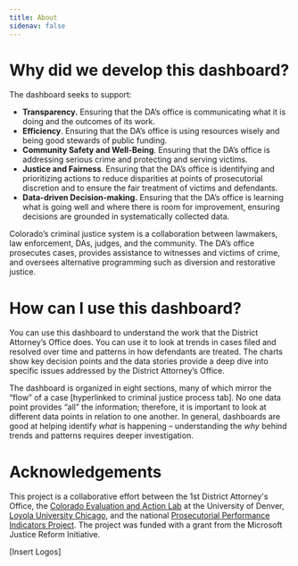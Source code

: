 ```yaml
---
title: About
sidenav: false
---
```

# **Why did we develop this dashboard?**

The dashboard seeks to support:

* **Transparency.** Ensuring that the DA’s office is communicating what it is doing and the outcomes of its work.
* **Efficiency**. Ensuring that the DA’s office is using resources wisely and being good stewards of public funding.
* **Community Safety and Well-Being**. Ensuring that the DA’s office is addressing serious crime and protecting and serving victims.
* **Justice and Fairness**. Ensuring that the DA’s office is identifying and prioritizing actions to reduce disparities at points of prosecutorial discretion and to ensure the fair treatment of victims and defendants.
* **Data-driven Decision-making.** Ensuring that the DA’s office is learning what is going well and where there is room for improvement, ensuring decisions are grounded in systematically collected data.

Colorado’s criminal justice system is a collaboration between lawmakers, law enforcement, DAs, judges, and the community. The DA’s office prosecutes cases, provides assistance to witnesses and victims of crime, and oversees alternative programming such as diversion and restorative justice.

# How can I use this dashboard?

You can use this dashboard to understand the work that the District Attorney’s Office does. You can use it to look at trends in cases filed and resolved over time and patterns in how defendants are treated. The charts show key decision points and the data stories provide a deep dive into specific issues addressed by the District Attorney’s Office.  

The dashboard is organized in eight sections, many of which mirror the “flow” of a case \[hyperlinked to criminal justice process tab]. No one data point provides “all” the information; therefore, it is important to look at different data points in relation to one another. In general, dashboards are good at helping identify *what* is happening – understanding the *why* behind trends and patterns requires deeper investigation.

# Acknowledgements

This project is a collaborative effort between the 1st District Attorney's Office,  the [Colorado Evaluation and Action Lab](https://coloradolab.org/) at the University of Denver, [Loyola University Chicago](https://www.luc.edu/), and the national [Prosecutorial Performance Indicators Project](https://prosecutorialperformanceindicators.org/). The project was funded with a grant from the Microsoft Justice Reform Initiative.

\[Insert Logos]